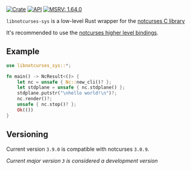 [![Crate](https://img.shields.io/crates/v/libnotcurses-sys.svg)](https://crates.io/crates/libnotcurses-sys)
[![API](https://docs.rs/libnotcurses-sys/badge.svg)](https://docs.rs/libnotcurses-sys/)
[![MSRV: 1.64.0](https://flat.badgen.net/badge/MSRV/1.64.0/purple)](https://releases.rs/docs/released/1.64.0/)

`libnotcurses-sys` is a low-level Rust wrapper for the
[notcurses C library](https://www.github.com/dankamongmen/notcurses/)

It's recommended to use the [notcurses higher level bindings][notcurses-rs].

[notcurses-rs]: https://crates.io/crates/notcurses

## Example

```rust
use libnotcurses_sys::*;

fn main() -> NcResult<()> {
    let nc = unsafe { Nc::new_cli()? };
    let stdplane = unsafe { nc.stdplane() };
    stdplane.putstr("\nhello world!\n")?;
    nc.render()?;
    unsafe { nc.stop()? };
    Ok(())
}
```

## Versioning

Current version `3.9.0` is compatible with notcurses `3.0.9`.

*Current major version `3` is considered a development version*
